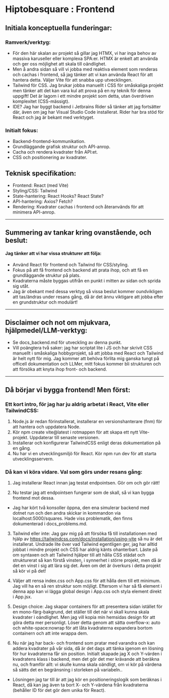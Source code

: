 ﻿# Hiptobesquare : Frontend

## Initiala konceptuella funderingar:

### Ramverk/verktyg:

- För den här skalan av projekt så gillar jag HTMX, vi har inga behov av massiva karuseller eller komplexa SPA:er. HTMX är enkelt att använda och ger oss möjlighet att skala till oändlighet.
- Men å andra sidan så vill vi jobba med reaktiva element som renderas och cachas i frontend, så jag tänker att vi kan använda React för att hantera detta. Väljer Vite för att snabba upp utvecklingen.
- Tailwind för CSS. Jag brukar jobba manuellt i CSS för småskaliga projekt men tänker att det kan vara kul att prova på en ny teknik för denna uppgift! Det är lagom i ett mindre projekt som detta, utan överdriven komplexitet (CSS-mässigt).
- IDE? Jag har byggt backend i Jetbrains Rider så tänker att jag fortsätter där, även om jag har Visual Studio Code installerat. Rider har bra stöd för React och jag är bekant med verktyget.

### Initialt fokus:

- Backend-frontend-kommunikation.
- Grundläggande grafisk struktur och API-anrop.
- Cacha och rendera kvadrater från API:et.
- CSS och positionering av kvadrater.

## Teknisk specifikation:

- Frontend: React (med Vite)
- Styling/CSS: Tailwind
- State-hantering: React Hooks? React State?
- API-hantering: Axios? Fetch?
- Rendering: Kvadrater cachas i frontend och återanvänds för att minimera API-anrop.

---

## Summering av tankar kring ovanstående, och beslut:

#### Jag tänker att vi har vissa strukturer att följa:
- Använd React för frontend och Tailwind för CSS/styling.
- Fokus på att få frontend och backend att prata ihop, och att få en grundläggande struktur på plats.
- Kvadraterna måste byggas utifrån en punkt i mitten av sidan och sprida sig utåt.
- Jag är obekant med dessa verktyg så vissa beslut kommer oundvikligen att tas/ändras under resans gång, då är det ännu viktigare att jobba efter en grundstruktur och modulärt!

---

## Disclaimer och not om mjukvara, hjälpmedel/LLM-verktyg:

- Se docs_backend.md för utveckling av denna punkt.
- Vill poängtera två saker: jag har scriptat lite i JS och har skrivit CSS manuellt i småskaliga hobbyprojekt, så att jobba med React och Tailwind är helt nytt för mig. Jag kommer att behöva förlita mig ganska tungt på officell dokumentation och LLMer, mitt fokus kommer bli strukturen och att försöka att knyta ihop front- och backend.

---

## Då börjar vi bygga frontend! Men först:

### Ett kort intro, för jag har ju aldrig arbetat i React, Vite eller TailwindCSS:

1. Node.js är redan förinstallerat, installerar en versionshanterare (fnm) för att hantera och uppdatera Node.
2. Kör npm create vite@latest i rotmappen för att skapa ett nytt Vite-projekt. Uppdaterar till senaste versionen.
3. Installerar och konfigurerar TailwindCSS enligt deras dokumentation på en gång.
4. Nu har vi en utvecklingsmiljö för React. Kör npm run dev för att starta utvecklingsservern.

### Då kan vi köra vidare. Val som görs under resans gång:

1. Jag installerar React innan jag testat endpointsen. Gör om och gör rätt!

2. Nu testar jag att endpointsen fungerar som de skall, så vi kan bygga frontend mot dessa.  
- Jag har kört två konsoller öppna, den ena simulerar backend med dotnet run och den andra skickar in kommandon via localhost:5000/squares. Hade viss problematik, den finns dokumenterad i docs_problems.md.

3. Tailwind eller inte: Jag gav mig på att försöka få till installationen med hjälp av https://tailwindcss.com/docs/installation/using-vite så nu är det installerat. Undrade lite över vad Tailwind egentligen ger, jag har alltid jobbat i mindre projekt och CSS har aldrig känts ohanterbart. Läste på om syntaxen och att Tailwind hjälper till att hålla CSS städat och strukturerat så kan förstå vinsten, i synnerhet i större projekt, men då är det en vinst i sig att lära sig det. Även om det är överkurs i detta projekt så kör vi på det!

4. Väljer att rensa index.css och App.css för att hålla dem till ett minimum. Jag vill ha en så ren struktur som möjligt. Eftersom vi har så få element i denna app kan vi lägga global design i App.css och styla element direkt i App.jsx.

5. Design choice: Jag skapar containers för att presentera sidan istället för en mono-färg-bakgrund, det ställer till det när vi skall kunna skala kvadrater i oändlighet. Men jag vill kopia min hemsidas design för att göra detta mer personligt. Löser detta genom att sätta overflow-x: auto och white-space:nowrap för att låta kvadraterna expandera bortom containern och att inte wrappa dem.

6. Nu när jag har back- och frontend som pratar med varandra och kan addera kvadrater på vår sida, då är det dags att tänka igenom en lösning för hur kvadraterna får sin position. Initialt skapade jag X och Y-värden i kvadratens klass i backend, men det gör det mer krävande att beräkna nu, och framför allt: vi skulle kunna skala oändligt, om vi kör på värdena så sätts det en begränsning i storleken på variabeln..
- Lösningen jag tar till är att jag kör en positioneringslogik som beräknas i React, då kan jag även ta bort X- och Y-värdena från kvadraterna (behåller ID för det gör dem unika för React).